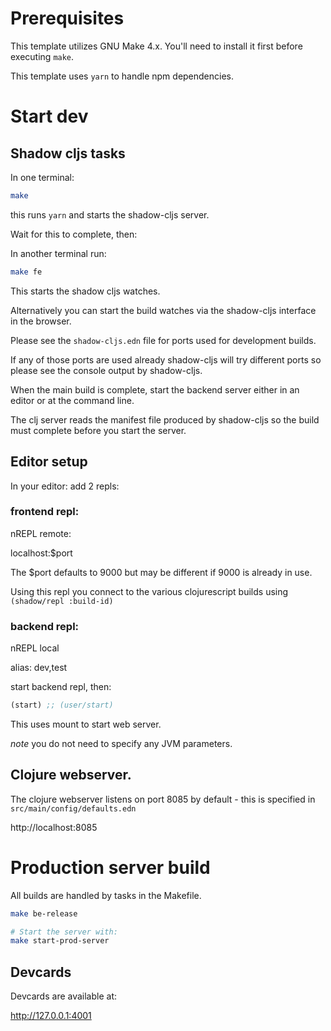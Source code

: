 # Prerequisites

This template utilizes GNU Make 4.x. You'll need to install it first 
before executing `make`.

This template uses `yarn` to handle npm dependencies.

# Start dev

## Shadow cljs tasks

In one terminal:

```bash
make
```
this runs `yarn` and starts the shadow-cljs server.

Wait for this to complete, then:

In another terminal run:
```bash
make fe
```
This starts the shadow cljs watches.

Alternatively you can start the build watches via the shadow-cljs interface in the browser.

Please see the `shadow-cljs.edn` file for ports used for development builds.

If any of those ports are used already shadow-cljs will try different ports so please see the console output 
by shadow-cljs.

When the main build is complete, start the backend server either in an editor or at the command line.

The clj server reads the manifest file produced by shadow-cljs so the build must complete before you start the server.

## Editor setup

In your editor:
add 2 repls:

### frontend repl:

nREPL remote:

  localhost:$port
  
The $port defaults to 9000 but may be different if 9000 is already in use.

Using this repl you connect to the various clojurescript builds using `(shadow/repl :build-id)`

### backend repl:

nREPL local

alias: dev,test

start backend repl, then:

```clojure
(start) ;; (user/start)
```
This uses mount to start web server.

_note_ you do not need to specify any JVM parameters.

## Clojure webserver.

The clojure webserver listens on port 8085 by default - this is specified in `src/main/config/defaults.edn`

http://localhost:8085

# Production server build

All builds are handled by tasks in the Makefile.

```bash
make be-release

# Start the server with:
make start-prod-server
```


## Devcards
Devcards are available at:

http://127.0.0.1:4001

